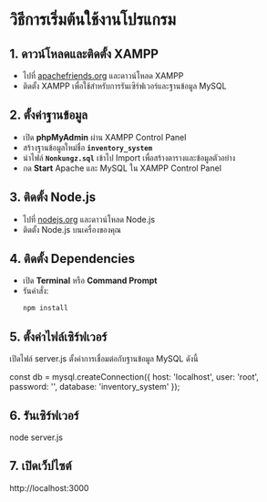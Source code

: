 # วิธีการเริ่มต้นใช้งานโปรแกรม

## 1. ดาวน์โหลดและติดตั้ง XAMPP
- ไปที่ [apachefriends.org](https://www.apachefriends.org) และดาวน์โหลด XAMPP
- ติดตั้ง XAMPP เพื่อใช้สำหรับการรันเซิร์ฟเวอร์และฐานข้อมูล MySQL

## 2. ตั้งค่าฐานข้อมูล
- เปิด **phpMyAdmin** ผ่าน XAMPP Control Panel
- สร้างฐานข้อมูลใหม่ชื่อ **`inventory_system`**
- นำไฟล์ **`Nonkungz.sql`** เข้าไป Import เพื่อสร้างตารางและข้อมูลตัวอย่าง
- กด **Start** Apache และ MySQL ใน XAMPP Control Panel

## 3. ติดตั้ง Node.js
- ไปที่ [nodejs.org](https://nodejs.org) และดาวน์โหลด Node.js
- ติดตั้ง Node.js บนเครื่องของคุณ

## 4. ติดตั้ง Dependencies
- เปิด **Terminal** หรือ **Command Prompt**
- รันคำสั่ง:
  ```bash
  npm install

## 5. ตั้งค่าไฟล์เซิร์ฟเวอร์
เปิดไฟล์ server.js
ตั้งค่าการเชื่อมต่อกับฐานข้อมูล MySQL ดังนี้

const db = mysql.createConnection({
    host: 'localhost',
    user: 'root',
    password: '',
    database: 'inventory_system'
});


## 6. รันเซิร์ฟเวอร์
node server.js


## 7. เปิดเว็ปไซต์
http://localhost:3000